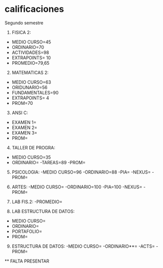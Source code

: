 # calificaciones
Segundo semestre

1. FISICA 2: 
  - MEDIO CURSO=45
  - ORDINARIO=70
  - ACTIVIDADES=98
  - EXTRAPOINTS= 10
  - PROMEDIO=79,65
  
2. MATEMATICAS 2:
  - MEDIO CURSO=63
  - ORIDUNARIO=56
  - FUNDAMENTALES=90
  - EXTRAPOINTS= 4
  - PROM=70
  
3. ANSI C:
  - EXAMEN 1= 
  - EXAMEN 2=
  - EXAMEN 3=
  - PROM=
  
 4. TALLER DE PROGRA:
  - MEDIO CURSO=35
  - ORDINARIO=
  -TAREAS=89
  -PROM=
  
 5. PSICOLOGIA:
  -MEDIO CURSO=96
  -ORDINARIO=88
  -PIA=
  -NEXUS=
  -PROM=
  
6. ARTES:
  -MEDIO CURSO=
  -ORDINARIO=100
  -PIA=100
  -NEXUS=
  -PROM=

7. LAB FIS.2:
  -PROMEDIO=
  
8. LAB ESTRUCTURA DE DATOS:
  - MEDIO CURSO=
  - ORDINARIO=
  - PORTAFOLIO=
  - PROM=
  
9. ESTRUCTURA DE DATOS:
  -MEDIO CURSO=
  -ORDINARIO**=
  -ACTS=
  -PROM=
  
  ** FALTA PRESENTAR
